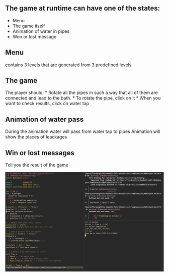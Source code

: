 ## The game at runtime can have one of the states:
* Menu
* The game itself
* Animation of water in pipes
* Won or lost message

## Menu
  contains 3 levels that are generated from 3 predefined levels
  
## The game
  The player should:
    * Rotate all the pipes in such a way that all of them are connected and lead to the bath.
    * To rotate the pipe, click on it
    * When you want to check results, click on water tap
## Animation of water pass
  During the animation water will pass from water tap to pipes
  Animation will show the places of leackages
  
## Win or lost messages
  Tell you the result of the game

![Vim + ghcid + stack repl](images/ghcid-demo.png)
